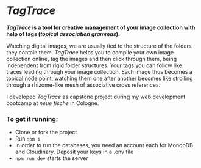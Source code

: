 # *TagTrace*

***TagTrace* is a tool for creative management of your image collection with help of tags (*topical association grammas*).**

Watching digital images, we are usually tied to the structure of the folders they contain them. *TagTrace* helps you to compile your own image collection online, tag the images and then click through them, being independent from rigid folder structures.  Your tags you can follow like traces leading through your image collection. Each image thus becomes a topical node point, watching them one after another becomes like strolling through a rhizome-like mesh of associative cross references.

I developed *TagTrace* as capstone project during my web development bootcamp at *neue fische* in Cologne.


### To get it running:

* Clone or fork the project
* Run ```npm i``` 
* In order to run the databases, you need an account each for MongoDB and Cloudinary. Deposit your keys in a .env file
* ```npm run dev``` starts the server
